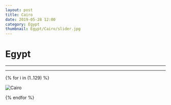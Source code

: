 ```yaml
---
layout: post
title: Cairo
date: 2019-05-28 12:00
category: Egypt
thumbnail: Egypt/Cairo/slider.jpg
---
```


# Egypt

---



---

{% for i in (1..129) %}

![Cairo](/assets/img/travel/Egypt/Cairo/Cairo-{{i}}.JPG)

{% endfor %}